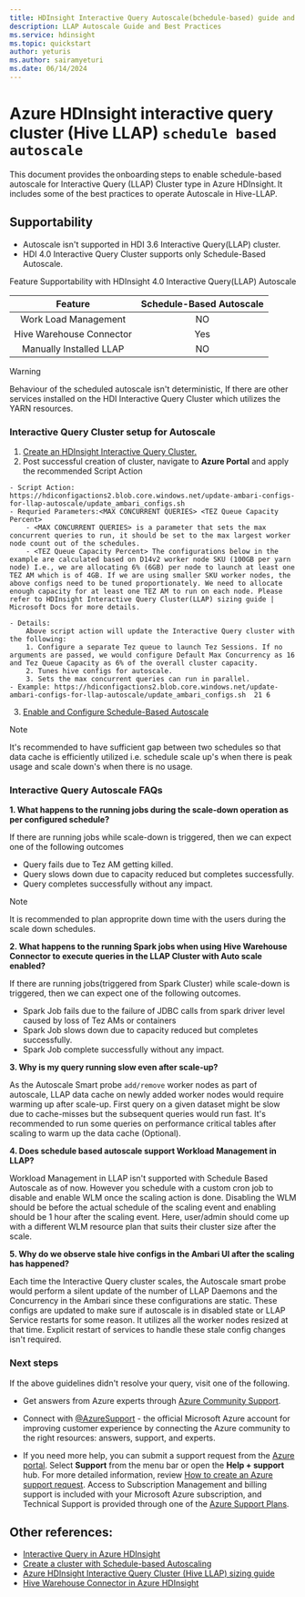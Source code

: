 ```yaml
---
title: HDInsight Interactive Query Autoscale(bchedule-based) guide and best practices
description: LLAP Autoscale Guide and Best Practices 
ms.service: hdinsight
ms.topic: quickstart
author: yeturis
ms.author: sairamyeturi
ms.date: 06/14/2024
---
```


# Azure HDInsight interactive query cluster (Hive LLAP) `schedule based autoscale`

This document provides the onboarding steps to enable schedule-based autoscale for Interactive Query (LLAP) Cluster type in Azure HDInsight. It includes some of the best practices to operate Autoscale in Hive-LLAP.

## **Supportability**

- Autoscale isn't supported in HDI 3.6 Interactive Query(LLAP) cluster.  
- HDI 4.0 Interactive Query Cluster supports only Schedule-Based Autoscale. 

Feature Supportability with HDInsight 4.0 Interactive Query(LLAP) Autoscale

| Feature  | Schedule-Based Autoscale  |
|:---:|:---:|
| Work Load Management   | NO  |
| Hive Warehouse Connector   | Yes  |
| Manually Installed LLAP  | NO  |

> [!WARNING]  
> Behaviour of the scheduled autoscale isn't deterministic, If there are other services installed on the HDI Interactive Query Cluster which utilizes the YARN resources. 

### **Interactive Query Cluster setup for Autoscale**

1. [Create an HDInsight Interactive Query Cluster.](../hdinsight-hadoop-provision-linux-clusters.md)
2. Post successful creation of cluster, navigate to **Azure Portal** and apply the recommended Script Action

```
- Script Action: https://hdiconfigactions2.blob.core.windows.net/update-ambari-configs-for-llap-autoscale/update_ambari_configs.sh
- Requried Parameters:<MAX CONCURRENT QUERIES> <TEZ Queue Capacity Percent> 
    - <MAX CONCURRENT QUERIES> is a parameter that sets the max concurrent queries to run, it should be set to the max largest worker node count out of the schedules. 
    - <TEZ Queue Capacity Percent> The configurations below in the example are calculated based on D14v2 worker node SKU (100GB per yarn node) I.e., we are allocating 6% (6GB) per node to launch at least one TEZ AM which is of 4GB. If we are using smaller SKU worker nodes, the above configs need to be tuned proportionately. We need to allocate enough capacity for at least one TEZ AM to run on each node. Please refer to HDInsight Interactive Query Cluster(LLAP) sizing guide | Microsoft Docs for more details.   

- Details:
    Above script action will update the Interactive Query cluster with the following:
    1. Configure a separate Tez queue to launch Tez Sessions. If no arguments are passed, we would configure Default Max Concurrency as 16 and Tez Queue Capacity as 6% of the overall cluster capacity. 
    2. Tunes hive configs for autoscale. 
    3. Sets the max concurrent queries can run in parallel.  
- Example: https://hdiconfigactions2.blob.core.windows.net/update-ambari-configs-for-llap-autoscale/update_ambari_configs.sh  21 6

```

3. [Enable and Configure Schedule-Based Autoscale](../hdinsight-autoscale-clusters.md#create-a-cluster-with-schedule-based-autoscaling)


> [!NOTE]  
> It's recommended to have sufficient gap between two schedules so that data cache is efficiently utilized i.e. schedule scale up's when there is peak usage and scale down's when there is no usage. 

### **Interactive Query Autoscale FAQs**

<b>1. What happens to the running jobs during the scale-down operation as per configured schedule? </b>

If there are running jobs while scale-down is triggered, then we can expect one of the following outcomes
- Query fails due to Tez AM getting killed. 
- Query slows down due to capacity reduced but completes successfully. 
- Query completes successfully without any impact. 
 

> [!NOTE]  
> It is recommended to plan approprite down time with the users during the scale down schedules. 


<b>2. What happens to the running Spark jobs when using Hive Warehouse Connector to execute queries in the LLAP Cluster with Auto scale enabled?</b>

If there are running jobs(triggered from Spark Cluster) while scale-down is triggered, then we can expect one of the following outcomes. 
- Spark Job fails due to the failure of JDBC calls from spark driver level caused by loss of Tez AMs or containers 
- Spark Job slows down due to capacity reduced but completes successfully. 
- Spark Job complete successfully without any impact. 

<b>3. Why is my query running slow even after scale-up?</b>

As the Autoscale Smart probe `add/remove` worker nodes as part of autoscale, LLAP data cache on newly added worker nodes would require warming up after scale-up. First query on a given dataset might be slow due to cache-misses but the subsequent queries would run fast. It's recommended to run some queries on performance critical tables after scaling to warm up the data cache (Optional). 

<b>4. Does schedule based autoscale support Workload Management in LLAP?</b> 

Workload Management in LLAP isn't supported with Schedule Based Autoscale as of now. However you schedule with a custom cron job to disable and enable WLM once the scaling action is done. 
Disabling the WLM should be before the actual schedule of the scaling event and enabling should be 1 hour after the scaling event. Here, user/admin should come up with a different WLM resource plan that suits their cluster size after the scale. 


<b>5. Why do we observe stale hive configs in the Ambari UI after the scaling has happened?</b>

Each time the Interactive Query cluster scales, the Autoscale smart probe would perform a silent update of the number of LLAP Daemons and the Concurrency in the Ambari since these configurations are static. 
These configs are updated to make sure if autoscale is in disabled state or LLAP Service restarts for some reason. It utilizes all the worker nodes resized at that time. Explicit restart of services to handle these stale config changes isn't required.

### **Next steps**
If the above guidelines didn't resolve your query, visit one of the following.

* Get answers from Azure experts through [Azure Community Support](https://azure.microsoft.com/support/community/).

* Connect with [@AzureSupport](https://twitter.com/azuresupport) - the official Microsoft Azure account for improving customer experience by connecting the Azure community to the right resources: answers, support, and experts.

* If you need more help, you can submit a support request from the [Azure portal](https://portal.azure.com/?#blade/Microsoft_Azure_Support/HelpAndSupportBlade/). Select **Support** from the menu bar or open the **Help + support** hub. For more detailed information, review [How to create an Azure support request](../../azure-portal/supportability/how-to-create-azure-support-request.md). Access to Subscription Management and billing support is included with your Microsoft Azure subscription, and Technical Support is provided through one of the [Azure Support Plans](https://azure.microsoft.com/support/plans/).  

## **Other references:**
  * [Interactive Query in Azure HDInsight](./apache-interactive-query-get-started.md)
  * [Create a cluster with Schedule-based Autoscaling](./apache-interactive-query-get-started.md)
  * [Azure HDInsight Interactive Query Cluster (Hive LLAP) sizing guide](./hive-llap-sizing-guide.md)
  * [Hive Warehouse Connector in Azure HDInsight](./apache-hive-warehouse-connector.md)

